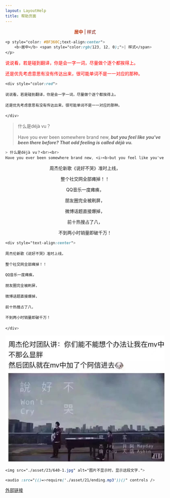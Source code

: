 ```yaml
---
layout: LayoutHelp
title: 帮助页面
---  
```

<p style="color: #BF360C;text-align:center"><b>居中</b> <span style="color:rgb(123, 12, 0);">| 样式</span></p>

```css
<p style="color: #BF360C;text-align:center">
    <b>居中</b> <span style="color:rgb(123, 12, 0);">| 样式</span>
</p>
```


<div style="color:red">

说说看，若是碰到翻译，你是会一字一词，尽量做个逐个都挨得上。

还是优先考虑意思有没有传达出来，很可能单词不是一一对应的那种。

</div>

```css
<div style="color:red">

说说看，若是碰到翻译，你是会一字一词，尽量做个逐个都挨得上。

还是优先考虑意思有没有传达出来，很可能单词不是一一对应的那种。

</div>
```


> 什么是déjà vu？<br><br>
Have you ever been somewhere brand new, <i><b>but you feel like you've been there before? That odd feeling is called déjà vu.</b></i>


```css
> 什么是déjà vu？<br><br>
Have you ever been somewhere brand new, <i><b>but you feel like you've been there before? That odd feeling is called déjà vu.</b></i>
```


<div style="text-align:center">

周杰伦新歌《说好不哭》准时上线，

整个社交网全部瘫掉！！

QQ音乐一度瘫痪，

朋友圈完全被刷屏，

微博话题直接爆掉，

前十热搜占了八，

不到两小时销量即破千万！

</div>


```css
<div style="text-align:center">

周杰伦新歌《说好不哭》准时上线，

整个社交网全部瘫掉！！

QQ音乐一度瘫痪，

朋友圈完全被刷屏，

微博话题直接爆掉，

前十热搜占了八，

不到两小时销量即破千万！

</div>
```

<img src="../weekly/asset/23/640-1.jpg" alt="图片不显示时，显示这段文字.">

 ```css
 <img src="./asset/23/640-1.jpg" alt="图片不显示时，显示这段文字.">
 ```


 ```css
 <audio :src="(()=>require('./asset/21/ending.mp3'))()" controls />
 ```


 <a href="http://xiaomai.towords.com:3001/#/collins_tool">外部链接</a>